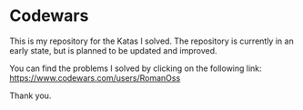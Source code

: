 # Codewars

This is my repository for the Katas I solved.
The repository is currently in an early state, but is planned to be updated and improved.

You can find the problems I solved by clicking on the following link: https://www.codewars.com/users/RomanOss

Thank you.